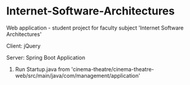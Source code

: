 # Internet-Software-Architectures
Web application - student project for faculty subject 'Internet Software Architectures'

Client: jQuery

Server: Spring Boot Application

1. Run Startup.java from 'cinema-theatre/cinema-theatre-web/src/main/java/com/management/application'